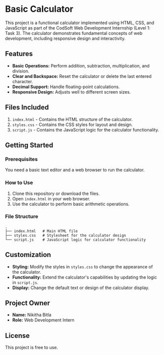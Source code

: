 # Basic Calculator

This project is a functional calculator implemented using HTML, CSS, and JavaScript as part of the CodSoft Web Development Internship (Level 1: Task 3). The calculator demonstrates fundamental concepts of web development, including responsive design and interactivity.

## Features
- **Basic Operations:** Perform addition, subtraction, multiplication, and division.
- **Clear and Backspace:** Reset the calculator or delete the last entered character.
- **Decimal Support:** Handle floating-point calculations.
- **Responsive Design:** Adjusts well to different screen sizes.

## Files Included
1. `index.html` - Contains the HTML structure of the calculator.
2. `styles.css` - Contains the CSS styles for layout and design.
3. `script.js` - Contains the JavaScript logic for the calculator functionality.

## Getting Started

### Prerequisites
You need a basic text editor and a web browser to run the calculator.

### How to Use
1. Clone this repository or download the files.
2. Open `index.html` in your web browser.
3. Use the calculator to perform basic arithmetic operations.

### File Structure
```
.
├── index.html   # Main HTML file
├── styles.css   # Stylesheet for the calculator design
└── script.js    # JavaScript logic for calculator functionality
```

## Customization
- **Styling:** Modify the styles in `styles.css` to change the appearance of the calculator.
- **Functionality:** Extend the calculator's capabilities by updating the logic in `script.js`.
- **Display:** Change the default text or design of the calculator display.

## Project Owner
- **Name:** Nikitha Bitla
- **Role:** Web Development Intern

## License
This project is free to use.

